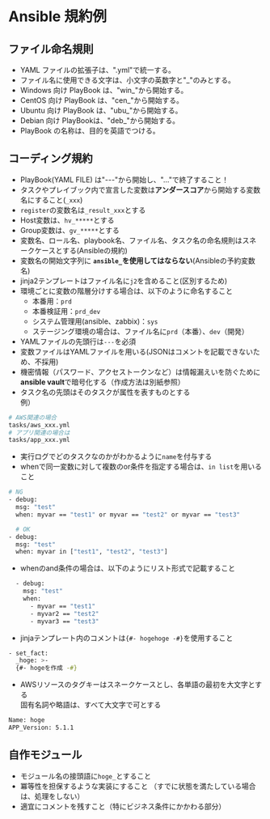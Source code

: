 # Ansible 規約例

## ファイル命名規則

- YAML ファイルの拡張子は、".yml"で統一する。
- ファイル名に使用できる文字は、小文字の英数字と"_"のみとする。
- Windows 向け PlayBook は、"win_"から開始する。
- CentOS 向け PlayBook は、"cen_"から開始する。
- Ubuntu 向け PlayBook は、"ubu_"から開始する。
- Debian 向け PlayBookは、"deb_"から開始する。
- PlayBook の名称は、目的を英語でつける。

## コーディング規約

- PlayBook(YAML FILE) は"---"から開始し、"..."で終了すること！
- タスクやプレイブック内で宣言した変数は**アンダースコア**から開始する変数名にすること(`_xxx`)
- `register`の変数名は`_result_xxx`とする
- Host変数は、`hv_*****`とする
- Group変数は、`gv_*****`とする
- 変数名、ロール名、playbook名、ファイル名、タスク名の命名規則はスネークケースとする(Ansibleの規約)
- 変数名の開始文字列に **`ansible_`を使用してはならない**(Ansibleの予約変数名)
- jinja2テンプレートはファイル名に`j2`を含めること(区別するため)
- 環境ごとに変数の階層分けする場合は、以下のように命名すること
  - 本番用：`prd`
  - 本番検証用：`prd_dev`
  - システム管理用(ansible、zabbix)：`sys`
  - ステージング環境の場合は、ファイル名に`prd`（本番）、`dev`（開発）
- YAMLファイルの先頭行は`---`を必須
- 変数ファイルはYAMLファイルを用いる(JSONはコメントを記載できないため、不採用)
- 機密情報（パスワード、アクセストークンなど）は情報漏えいを防ぐために**ansible vault**で暗号化する（作成方法は別紙参照）
- タスク名の先頭はそのタスクが属性を表すものとする<br/>
    例）<br/>

```sh
# AWS関連の場合
tasks/aws_xxx.yml
# アプリ関連の場合は
tasks/app_xxx.yml
```

- 実行ログでどのタスクなのかがわかるように`name`を付与する
- whenで同一変数に対して複数のor条件を指定する場合は、`in list`を用いること<br/>

```sh
# NG
- debug:
  msg: "test"
  when: myvar == "test1" or myvar == "test2" or myvar == "test3"

  # OK
- debug:
  msg: "test"
  when: myvar in ["test1", "test2", "test3"]
```

- whenのand条件の場合は、以下のようにリスト形式で記載すること<br/>

```sh
  - debug:
    msg: "test"
    when:
      - myvar == "test1"
      - myvar2 == "test2"
      - myvar3 == "test3"
```

- jinjaテンプレート内のコメントは`{#- hogehoge -#}`を使用すること<br/>

```sh
- set_fact:
  _hoge: >-
  {#- hogeを作成 -#}
```

- AWSリソースのタグキーはスネークケースとし、各単語の最初を大文字とする<br/>
    固有名詞や略語は、すべて大文字で可とする

```sh
Name: hoge
APP_Version: 5.1.1
```

## 自作モジュール

- モジュール名の接頭語に`hoge_`とすること
- 冪等性を担保するような実装にすること
    （すでに状態を満たしている場合は、処理をしない）
- 適宜にコメントを残すこと（特にビジネス条件にかかわる部分）
